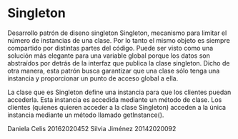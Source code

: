 # Singleton

Desarrollo patrón de diseno singleton Singleton, mecanismo para limitar el número de instancias de una clase. Por lo tanto el mismo objeto es siempre compartido por distintas partes del código. Puede ser visto como una solución más elegante para una variable global porque los datos son abstraídos por detrás de la interfaz que publica la clase singleton. Dicho de otra manera, esta patrón busca garantizar que una clase sólo tenga una instancia y proporcionar un punto de acceso global a ella.

La clase que es Singleton define una instancia para que los clientes puedan accederla. Esta instancia es accedida mediante un método de clase. Los clientes (quienes quieren acceder a la clase Singleton) acceden a la única instancia mediante un método llamado getInstance().

Daniela Celis 20162020452 
Silvia Jiménez 20142020092
